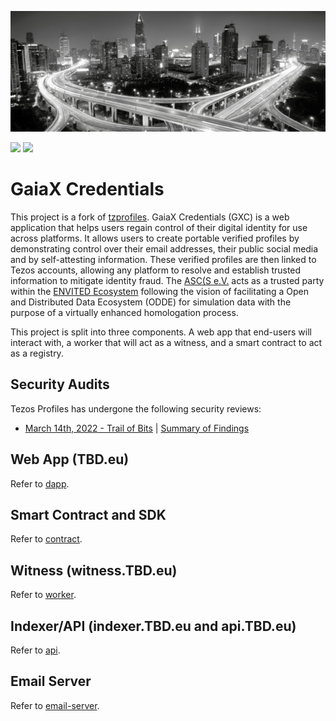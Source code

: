 ![tp header](/docs/envited.png)

[![](https://img.shields.io/badge/License-Apache--2.0-green)](https://www.apache.org/licenses/LICENSE-2.0.html) [![](https://img.shields.io/twitter/follow/ASCS_eV?label=Follow&style=social)](https://twitter.com/ASCS_eV)

# GaiaX Credentials

This project is a fork of [tzprofiles](https://github.com/spruceid/tzprofiles).
GaiaX Credentials (GXC) is a web application that helps users regain control
of their digital identity for use across platforms. It allows users to create
portable verified profiles by demonstrating control over their email addresses,
their public social media and by self-attesting information. These 
verified profiles are then linked to Tezos accounts, allowing any 
platform to resolve and establish trusted information to mitigate 
identity fraud. The [ASC(S e.V.](https://www.asc-s.de/) acts as a
trusted party within the [ENVITED Ecosystem](https://envited.market/ecosystem)
following the vision of facilitating a Open and Distributed Data Ecosystem
(ODDE) for simulation data with the purpose of a virtually enhanced
homologation process.

This project is split into three components. A web app that end-users will
interact with, a worker that will act as a witness, and a smart contract to act
as a registry.

## Security Audits
Tezos Profiles has undergone the following security reviews:
- [March 14th, 2022 - Trail of Bits](https://github.com/trailofbits/publications/blob/master/reviews/SpruceID.pdf) | [Summary of Findings](https://blog.spruceid.com/spruce-completes-first-security-audit-from-trail-of-bits/)

## Web App (TBD.eu)
Refer to [dapp](dapp).

## Smart Contract and SDK
Refer to [contract](contract).

## Witness (witness.TBD.eu)
Refer to [worker](worker).

## Indexer/API (indexer.TBD.eu and api.TBD.eu)
Refer to [api](api).

## Email Server
Refer to [email-server](email-server).
